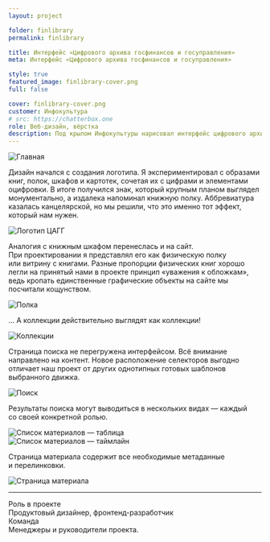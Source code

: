 ```yaml
---
layout: project

folder: finlibrary
permalink: finlibrary

title: Интерфейс «Цифрового архива госфинансов и госуправления»
meta: Интерфейс «Цифрового архива госфинансов и госуправления»

style: true
featured_image: finlibrary-cover.png
full: false

cover: finlibrary-cover.png
customer: Инфокультура
# src: https://chatterbox.one
role: Веб-дизайн, вёрстка
description: Под крылом Инфокультуры нарисовал интерфейс цифрового архива госфинансов и госуправления. Портал создан для публикации электронных копий исторических документов и машиночитаемых данных, сгенерированных на их основе.
---
```


<div class="row pb-5">
  <div class="col-10 text-center emerge">
    <p class="mx-auto">
      <img src="{{site.baseurl}}/src/img/project_img/{{page.folder}}/Index.png" class="img-fluid rounded mb-3" alt="Главная">
    </p>
  </div>
</div>

Дизайн начался с создания логотипа. Я экспериментировал с образами книг, полок, шкафов и картотек, сочетая их с цифрами и элементами оцифровки. В итоге получился знак, который крупным планом выглядел монументально, а издалека напоминал книжную полку. Аббревиатура казалась канцелярской, но мы решили, что это именно тот эффект, который нам нужен.

<div class="row pb-5 pt-3">
  <div class="col-10 text-center emerge" data-expose="true">
    <p class="mx-auto">
      <img src="{{site.baseurl}}/src/img/project_img/{{page.folder}}/finlibrary-logo.svg" class="img-fluid mb-3" alt="Логотип ЦАГГ">
    </p>
  </div>
</div>

Аналогия с книжным шкафом перенеслась и на сайт. При проектировании я представлял его как физическую полку или витрину с книгами. Разные пропорции физических книг хорошо легли на принятый нами в проекте принцип «уважения к обложкам», ведь кропать единственные графические объекты на сайте мы посчитали кощунством.

<div class="row pb-5 pt-3">
  <div class="col-10 text-center emerge" data-expose="true">
    <p class="mx-auto">
      <img src="{{site.baseurl}}/src/img/project_img/{{page.folder}}/shelf.png" class="img-fluid mb-3" alt="Полка">
    </p>
  </div>
</div>

… А коллекции действительно выглядят как коллекции!

<div class="row pb-5 pt-3">
  <div class="col-10 text-center emerge" data-expose="true">
    <p class="mx-auto">
      <img src="{{site.baseurl}}/src/img/project_img/{{page.folder}}/collections.png" class="img-fluid mb-3" alt="Коллекции">
    </p>
  </div>
</div>

Страница поиска не перегружена интерфейсом. Всё внимание направлено на контент. Новое расположение селекторов выгодно отличает наш проект от других однотипных готовых шаблонов выбранного движка.

<div class="row pb-5 pt-3">
  <div class="col-10 text-center emerge" data-expose="true">
    <p class="mx-auto">
      <img src="{{site.baseurl}}/src/img/project_img/{{page.folder}}/materials-list.png" class="img-fluid rounded mb-3" alt="Поиск">
    </p>
  </div>
</div>

Результаты поиска могут выводиться в нескольких видах — каждый со своей конкретной ролью.

<div class="row pb-5 pt-3">
  <div class="col-10 col-lg-5 emerge" data-expose="true">
    <img src="{{site.baseurl}}/src/img/project_img/{{page.folder}}/materials-list-table.png" class="img-fluid rounded mb-3" alt="Список материалов — таблица">
  </div>
  <div class="col-10 col-lg-5 emerge" data-expose="true">
    <img src="{{site.baseurl}}/src/img/project_img/{{page.folder}}/materials-list-timeline.png" class="img-fluid rounded mb-3" alt="Список материалов — таймлайн">
  </div>
</div>

Страница материала содержит все необходимые метаданные и перелинковки.

<div class="row pb-5 pt-3">
  <div class="col-10 text-center emerge" data-expose="true">
    <p class="mx-auto">
      <img src="{{site.baseurl}}/src/img/project_img/{{page.folder}}/materials-item.png" class="img-fluid rounded mb-3" alt="Страница материала">
    </p>
  </div>
</div>

<!-- Внутренние страницы

<div class="row pb-5 pt-3">
  <div class="col-10 emerge" data-expose="true">
    <p class="mx-auto">
      <img src="{{site.baseurl}}/src/img/project_img/{{page.folder}}/about.png" class="img-fluid rounded mb-3" alt="О проекте">
    </p>
  </div>
  <div class="col-10 col-lg-5 emerge" data-expose="true">
    <img src="{{site.baseurl}}/src/img/project_img/{{page.folder}}/projects-list.png" class="img-fluid rounded mb-3" alt="Проекты">
  </div>
  <div class="col-10 col-lg-5 emerge" data-expose="true">
    <img src="{{site.baseurl}}/src/img/project_img/{{page.folder}}/projects-item.png" class="img-fluid rounded mb-3" alt="Проект">
  </div>
</div> -->



<div class="pt-3"></div>
<hr>

<div class="row pb-3">
  <div class="col-3 col-lg-2">
    Роль в проекте
  </div>
  <div class="col-7 col-lg-4">
    Продуктовый дизайнер, фронтенд-разработчик
  </div>
</div>
<div class="row pb-5">
  <div class="col-3 col-lg-2">
   Команда
  </div>
  <div class="col-7 col-lg-4">
    Менеджеры и руководители проекта.
  </div>
</div>











